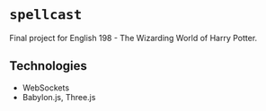 # `spellcast`
Final project for English 198 - The Wizarding World of Harry Potter.

## Technologies
- WebSockets
- Babylon.js, Three.js
